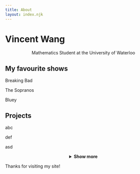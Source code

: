 ```yaml
---
title: About
layout: index.njk
---
```


# Vincent Wang
<div style="text-align:center;">
Mathematics Student at the University of Waterloo
</div>

## My favourite shows
Breaking Bad

The Sopranos

Bluey


## Projects

abc

def

asd

<details style="text-align:center;">

<summary><strong>Show more</strong></summary>

Oooo I can combine **markdown** with *HTML* oooo

</details>

Thanks for visiting my site!